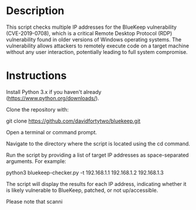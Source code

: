 # Description

This script checks multiple IP addresses for the BlueKeep vulnerability (CVE-2019-0708), which is a critical Remote Desktop Protocol (RDP) vulnerability found in older versions of Windows operating systems. The vulnerability allows attackers to remotely execute code on a target machine without any user interaction, potentially leading to full system compromise.

# Instructions

Install Python 3.x if you haven't already (https://www.python.org/downloads/).

Clone the repository with:

  git clone https://github.com/davidfortytwo/bluekeep.git

Open a terminal or command prompt.

Navigate to the directory where the script is located using the cd command.

Run the script by providing a list of target IP addresses as space-separated arguments. For example:

  python3 bluekeep-checker.py -t 192.168.1.1 192.168.1.2 192.168.1.3
  
The script will display the results for each IP address, indicating whether it is likely vulnerable to BlueKeep, patched, or not up/accessible.

Please note that scanni
